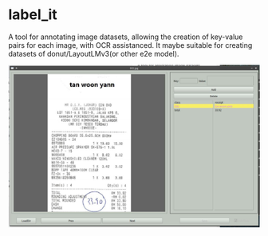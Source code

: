 # label_it

A tool for annotating image datasets, allowing the creation of key-value pairs for each image, with OCR assistanced. It maybe suitable for creating datasets of donut/LayoutLMv3(or other e2e model).

![image](doc/screenshot.jpg)
